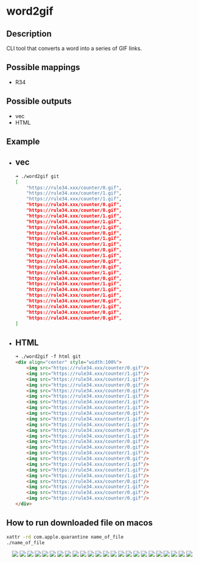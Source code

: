 # word2gif

## Description
CLI tool that converts a word into a series of GIF links.

## Possible mappings
- R34

## Possible outputs
- vec
- HTML

## Example
- vec
  -
    ```sh
    ➜ ./word2gif git
    [
        "https://rule34.xxx/counter/0.gif",
        "https://rule34.xxx/counter/1.gif",
        "https://rule34.xxx/counter/1.gif",
        "https://rule34.xxx/counter/0.gif",
        "https://rule34.xxx/counter/0.gif",
        "https://rule34.xxx/counter/1.gif",
        "https://rule34.xxx/counter/1.gif",
        "https://rule34.xxx/counter/1.gif",
        "https://rule34.xxx/counter/0.gif",
        "https://rule34.xxx/counter/1.gif",
        "https://rule34.xxx/counter/1.gif",
        "https://rule34.xxx/counter/0.gif",
        "https://rule34.xxx/counter/1.gif",
        "https://rule34.xxx/counter/0.gif",
        "https://rule34.xxx/counter/0.gif",
        "https://rule34.xxx/counter/1.gif",
        "https://rule34.xxx/counter/0.gif",
        "https://rule34.xxx/counter/1.gif",
        "https://rule34.xxx/counter/1.gif",
        "https://rule34.xxx/counter/1.gif",
        "https://rule34.xxx/counter/0.gif",
        "https://rule34.xxx/counter/1.gif",
        "https://rule34.xxx/counter/0.gif",
        "https://rule34.xxx/counter/0.gif",
    ]
    ```
- HTML
  -
    ```html
    ➜ ./word2gif -f html git
    <div align="center" style="width:100%">
     	<img src="https://rule34.xxx/counter/0.gif"/>
     	<img src="https://rule34.xxx/counter/1.gif"/>
     	<img src="https://rule34.xxx/counter/1.gif"/>
     	<img src="https://rule34.xxx/counter/0.gif"/>
     	<img src="https://rule34.xxx/counter/0.gif"/>
     	<img src="https://rule34.xxx/counter/1.gif"/>
     	<img src="https://rule34.xxx/counter/1.gif"/>
     	<img src="https://rule34.xxx/counter/1.gif"/>
     	<img src="https://rule34.xxx/counter/0.gif"/>
     	<img src="https://rule34.xxx/counter/1.gif"/>
     	<img src="https://rule34.xxx/counter/1.gif"/>
     	<img src="https://rule34.xxx/counter/0.gif"/>
     	<img src="https://rule34.xxx/counter/1.gif"/>
     	<img src="https://rule34.xxx/counter/0.gif"/>
     	<img src="https://rule34.xxx/counter/0.gif"/>
     	<img src="https://rule34.xxx/counter/1.gif"/>
     	<img src="https://rule34.xxx/counter/0.gif"/>
     	<img src="https://rule34.xxx/counter/1.gif"/>
     	<img src="https://rule34.xxx/counter/1.gif"/>
     	<img src="https://rule34.xxx/counter/1.gif"/>
     	<img src="https://rule34.xxx/counter/0.gif"/>
     	<img src="https://rule34.xxx/counter/1.gif"/>
     	<img src="https://rule34.xxx/counter/0.gif"/>
     	<img src="https://rule34.xxx/counter/0.gif"/>
    </div>
    ```

## How to run downloaded file on macos
```sh
xattr -rd com.apple.quarantine name_of_file
./name_of_file
```

<div align="center" style="width:100%">
	<img src="https://rule34.xxx/counter/0.gif"/>
	<img src="https://rule34.xxx/counter/1.gif"/>
	<img src="https://rule34.xxx/counter/1.gif"/>
	<img src="https://rule34.xxx/counter/1.gif"/>
	<img src="https://rule34.xxx/counter/0.gif"/>
	<img src="https://rule34.xxx/counter/0.gif"/>
	<img src="https://rule34.xxx/counter/1.gif"/>
	<img src="https://rule34.xxx/counter/0.gif"/>
	<img src="https://rule34.xxx/counter/0.gif"/>
	<img src="https://rule34.xxx/counter/0.gif"/>
	<img src="https://rule34.xxx/counter/1.gif"/>
	<img src="https://rule34.xxx/counter/1.gif"/>
	<img src="https://rule34.xxx/counter/0.gif"/>
	<img src="https://rule34.xxx/counter/0.gif"/>
	<img src="https://rule34.xxx/counter/1.gif"/>
	<img src="https://rule34.xxx/counter/1.gif"/>
	<img src="https://rule34.xxx/counter/0.gif"/>
	<img src="https://rule34.xxx/counter/0.gif"/>
	<img src="https://rule34.xxx/counter/1.gif"/>
	<img src="https://rule34.xxx/counter/1.gif"/>
	<img src="https://rule34.xxx/counter/0.gif"/>
	<img src="https://rule34.xxx/counter/1.gif"/>
	<img src="https://rule34.xxx/counter/0.gif"/>
	<img src="https://rule34.xxx/counter/0.gif"/>
</div>
